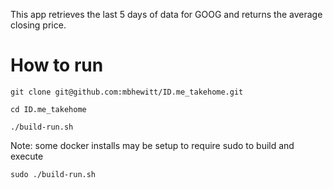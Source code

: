 This app retrieves the last 5 days of data for GOOG and returns the average closing price.

# How to run

`git clone git@github.com:mbhewitt/ID.me_takehome.git`

`cd ID.me_takehome`

`./build-run.sh`

Note: some docker installs may be setup to require sudo to build and execute

`sudo ./build-run.sh`

